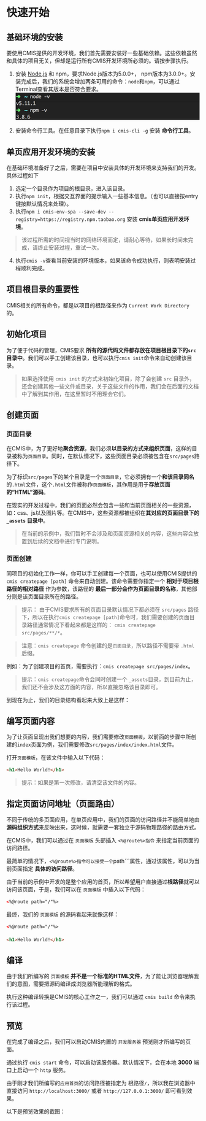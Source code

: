 # 快速开始

## 基础环境的安装

要使用CMIS提供的开发环境，我们首先需要安装好一些基础依赖。这些依赖虽然和具体的项目无关，但却是运行所有CMIS开发环境所必须的。请按步骤执行。

1. 安装 [Node.js](https://nodejs.org/) 和 npm，要求Node.js版本为5.0.0+， npm版本为3.0.0+。安装完成后，我们的系统会增加两条可用的命令：```node```和```npm```，可以通过Terminal查看其版本是否符合要求。
  ![Node.js环境](6885F224-FC6C-4EEA-A7F8-A10D9BA3FA5B.png)

2. 安装命令行工具。在任意目录下执行```npm i cmis-cli -g``` 安装 **命令行工具**。


## 单页应用开发环境的安装

在基础环境准备好了之后，需要在项目中安装具体的开发环境来支持我们的开发。具体过程如下

1. 选定一个目录作为项目的根目录，进入该目录。
2. 执行```npm init```，根据交互界面的提示输入一些基本信息。（也可以直接按entry键按默认情况来处理）。
3. 执行```npm i cmis-env-spa --save-dev --registry=https://registry.npm.taobao.org``` 安装 **cmis单页应用开发环境**。
> 该过程所需的时间视当时的网络环境而定，请耐心等待，如果长时间未完成，请终止安装过程，重试一次。
4. 执行```cmis -v```查看当前安装的环境版本，如果该命令成功执行，则表明安装过程顺利完成。

## 项目根目录的重要性

CMIS相关的所有命令，都是以项目的根路径来作为 ```Current Work Directory``` 的。

## 初始化项目

为了便于代码的管理，CMIS要求 **所有的源代码文件都存放在项目根目录下的```src```目录中**。我们可以手工创建该目录，也可以执行```cmis init```命令来自动创建该目录。

> 如果选择使用 ```cmis init``` 的方式来初始化项目，除了会创建 ```src``` 目录外，还会创建其他一些文件或目录，关于这些文件的作用，我们会在后面的文档中了解到其作用，在这里暂时不用理会它们。

## 创建页面

### 页面目录

在CMIS中，为了更好地**聚合资源**，我们必须**以目录的方式来组织页面**，这样的目录被称为```页面目录```。同时，在默认情况下，这些页面目录必须被包含在```src/pages```路径下。

为了标识```src/pages```下的某个目录是一个```页面目录```，它必须拥有一个**和该目录同名**的```.html```文件，这个```.html```文件被称作```页面模板```，其作用是用于**存放页面的“HTML”源码**。

在现实的开发过程中，我们的页面必然会包含一些和当前页面相关的一些资源，如：css、js以及图片等。在CMIS中，这些资源都被组织在**其对应的页面目录下的 ```_assets``` 目录中**。

> 在当前的示例中，我们暂时不会涉及和页面资源相关的内容，这些内容会放置到后续的文档中进行专门说明。


### 页面创建

同项目的初始化工作一样，你可以手工创建每一个页面，也可以使用CMIS提供的 ```cmis createpage [path]``` 命令来自动创建。该命令需要你指定一个 **相对于项目根路径的相对路径** 作为参数，该路径的 **最后一部分会作为页面目录的名称**，其他部分则是该页面目录所在的路径。

> 提示： 由于CMIS要求所有的页面目录默认情况下都必须在 ```src/pages``` 路径下，所以在执行```cmis createpage [path]```命令时，我们需要创建的页面目录路径通常情况下看起来都是这样的： ```cmis createpage src/pages/**/*```。

> 注意：```cmis createpage``` 命令创建的是```页面目录```，所以路径不需要带 ```.html``` 后缀。

例如：为了创建项目的首页，需要执行：```cmis createpage src/pages/index```。

> 提示：```cmis createpage```命令会同时创建一个 ```_assets```目录，到目前为止，我们还不会涉及这方面的内容，所以直接忽略该目录即可。

到现在为止，我们的目录结构看起来大致上是这样：

## 编写页面内容

为了让页面呈现出我们想要的内容，我们需要修改```页面模板```，以前面的步骤中所创建的```index```页面为例，我们需要修改```src/pages/index/index.html```文件。

打开```页面模板```，在该文件中输入以下代码：

```html
<h1>Hello World!</h1>
```

> 提示：如果是第一次修改，请清空该文件的内容。

## 指定页面访问地址（页面路由）

不同于传统的多页面应用，在单页应用中，我们的页面的访问路径并不能简单地由**源码组织方式**来反映出来，这时候，就需要一套独立于源码物理路径的路由方式。

在CMIS中，我们可以通过在 ```页面模板``` 头部插入 ```<%@route%>指令``` 来指定当前页面的访问路径。

最简单的情况下，```<%@route%>指令可以接受一个```path```属性，通过该属性，可以为当前页面指定 **具体的访问路径**。

由于当前的示例中开发的是整个应用的首页，所以希望用户直接通过**根路径**就可以访问该页面，于是，我们可以在 ```页面模板``` 中插入以下代码：

```html
<%@route path="/"%>
```

最终，我们的 ```页面模板``` 的源码看起来就像这样：

```html
<%@route path="/"%>

<h1>Hello World!</h1>
```

## 编译

由于我们所编写的 ```页面模板``` **并不是一个标准的HTML文件**，为了能让浏览器理解我们的意图，需要把源码编译成浏览器所能理解的格式。

执行这种编译转换是CMIS的核心工作之一，我们可以通过 ```cmis build``` 命令来执行该过程。

## 预览

在完成了编译之后，我们可以启动CMIS内置的 ```开发服务器``` 预览刚才所编写的页面。

通过执行 ```cmis start``` 命令，可以启动该服务器。默认情况下，会在本地 **3000** 端口上启动一个 ```http``` 服务。

由于刚才我们所编写的```应用首页```的访问路径被指定为 根路径```/```，所以我在浏览器中直接访问 ```http://localhost:3000/``` 或者 ```http://127.0.0.1:3000/``` 即可看到效果。

以下是预览效果的截图：

